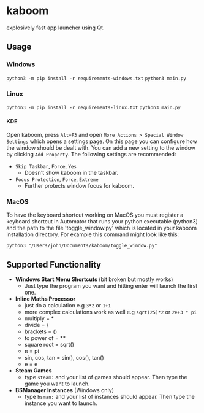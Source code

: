 # kaboom
explosively fast app launcher using Qt.

## Usage
### Windows
```python3 -m pip install -r requirements-windows.txt```
```python3 main.py```

### Linux
```python3 -m pip install -r requirements-linux.txt```
```python3 main.py```
#### KDE
Open kaboom, press `Alt+F3` and open `More Actions > Special Window Settings` which opens a settings page. On this page you can configure how the window should be dealt with. You can add a new setting to the window by clicking `Add Property`. The following settings are recommended:

- `Skip Taskbar`, `Force`, `Yes`
    - Doesn't show kaboom in the taskbar.
- `Focus Protection`, `Force`, `Extreme`
    - Further protects window focus for kaboom.

### MacOS
To have the keyboard shortcut working on MacOS you must register a keyboard shortcut in Automator that runs your python executable (python3) and the path to the file 'toggle_window.py' which is located in your kaboom installation directory. For example this command might look like this:

```shell
python3 "/Users/john/Documents/kaboom/toggle_window.py"
```

## Supported Functionality
- **Windows Start Menu Shortcuts** (bit broken but mostly works)
    - Just type the program you want and hitting enter will launch the first one.
- **Inline Maths Processor**
    - just do a calculation e.g `3*2` or `1+1`
    - more complex calculations work as well e.g `sqrt(25)*2` or `2e+3 * pi`
    - multiply = *
    - divide = /
    - brackets = ()
    - to power of = **
    - square root = sqrt()
    - π = pi
    - sin, cos, tan = sin(), cos(), tan()
    - e = e
- **Steam Games**
    - type `steam:` and your list of games should appear. Then type the game you want to launch.
- **BSManager Instances** (Windows only)
    - type `bsman:` and your list of instances should appear. Then type the instance you want to launch.
 